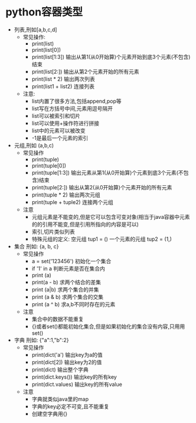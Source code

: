 # python容器类型
- 列表,刑如[a,b,c,d] 
	- 常见操作:
		- print(list)
		- print(list[0])
		- print(list[1:3]) 输出从第1(从0开始算)个元素开始到底3个元素(不包含)结束
		- print(list[2:]) 输出从第2个元素开始的所有元素
		- print(list * 2) 输出两次列表
		- print(list1 + list2) 连接列表
	- 注意:
		- list内置了很多方法,包括append,pop等
		- list写在方括号中间,元素用逗号隔开
		- list可以被索引和切片
		- list可以使用+操作符进行拼接
		- list中的元素可以被改变
		- -1是最后一个元素的索引
- 元组,刑如 (a,b,c)
	- 常见操作 
		- print(tuple)
		- print(tuple[0])
		- print(tuple[1:3]) 输出元素从第1(从0开始算)个元素到底3个元素(不包含)结束
		- print(tuple[2:]) 输出从第2(从0开始算)个元素开始的所有元素
		- print(tuple * 2) 输出两次元组
		- print(tuple + tuple2) 连接两个元组
	- 注意 
		- 元组元素是不能变的,但是它可以包含可变对象(相当于java容器中元素的的引用不能变,但是引用所指向的内容是可以)
		- 索引,切片类似列表
		- 特殊元组的定义: 空元组 tup1 = () 一个元素的元组 tup2 = (1,)
- 集合 刑如: {a, b, c}
	- 常见操作 
		- a = set('123456') 初始化一个集合
		- if '1' in a  判断元素是否在集合内
		- print (a) 
		- print(a - b) 求两个结合的差集
		- print (a|b) 求两个集合的并集
		- print (a & b) 求两个集合的交集
		- print (a ^ b) 求a,b不同时存在的元素
	- 注意
		- 集合中的数据不能重复
		- {}或者set()都能初始化集合,但是如果初始化的集合没有内容,只用用set()
- 字典 刑如: {"a":1,"b":2}
	- 常见操作 
		- print(dict('a') 输出key为a的值
		- print(dict[2]) 输出key为2的值
		- print(dict) 输出整个字典
		- print(dict.keys()) 输出key的所有key
		- print(dict.values) 输出key的所有value
	- 注意
		- 字典就类似java里的map
		- 字典的key必定不可变,且不能重复
		- 创建空字典用{}

